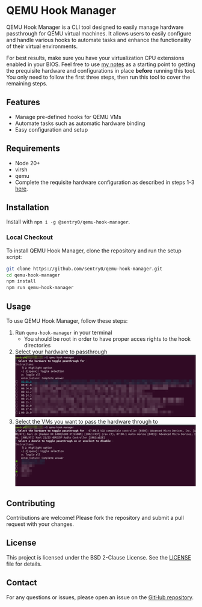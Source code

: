 # QEMU Hook Manager

QEMU Hook Manager is a CLI tool designed to easily manage hardware passthrough for QEMU virtual machines. It allows users to easily configure and handle various hooks to automate tasks and enhance the functionality of their virtual environments.

For best results, make sure you have your virtualization CPU extensions enabled in your BIOS.  Feel free to use [my notes](https://github.com/slackdaystudio/qemu-gpu-passthrough) as a starting point to getting the prequisite hardware and configurations in place **before** running this tool.  You only need to follow the first three steps, then run this tool to cover the remaining steps.

## Features

- Manage pre-defined hooks for QEMU VMs
- Automate tasks such as automatic hardware binding
- Easy configuration and setup

## Requirements

 - Node 20+
 - virsh
 - qemu
 - Complete the requisite hardware configuration as described in steps 1-3 [here](https://github.com/slackdaystudio/qemu-gpu-passthrough).

## Installation

Install with `npm i -g @sentry0/qemu-hook-manager`.

### Local Checkout

To install QEMU Hook Manager, clone the repository and run the setup script:

```bash
git clone https://github.com/sentry0/qemu-hook-manager.git
cd qemu-hook-manager
npm install
npm run qemu-hook-manager
```

## Usage

To use QEMU Hook Manager, follow these steps:

1. Run `qemu-hook-manager` in your terminal
    - You should be root in order to have proper acces rights to the hook directories
2. Select your hardware to passthrough
![Pick Hardware](https://github.com/slackdaystudio/qemu-hook-manager/blob/69a292a160eff09469fd7d9bbe1ecb71b629d991/pick-hardware.png?raw=true)
3. Select the VMs you want to pass the hardware through to
![Pick VMs](https://github.com/slackdaystudio/qemu-hook-manager/blob/69a292a160eff09469fd7d9bbe1ecb71b629d991/pick-vms.png?raw=true)

## Contributing

Contributions are welcome! Please fork the repository and submit a pull request with your changes.

## License

This project is licensed under the BSD 2-Clause License. See the [LICENSE](LICENSE) file for details.

## Contact

For any questions or issues, please open an issue on the [GitHub repository](https://github.com/yourusername/qemu-hook-manager).
